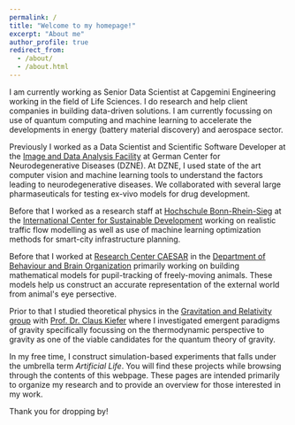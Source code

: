 ```yaml
---
permalink: /
title: "Welcome to my homepage!"
excerpt: "About me"
author_profile: true
redirect_from: 
  - /about/
  - /about.html
---
```


I am currently working as Senior Data Scientist at Capgemini Engineering working in the field of Life Sciences. I do research and help client companies in building data-driven solutions. I am currently focussing on use of quantum computing and machine learning to accelerate the developments in energy (battery material discovery) and aerospace sector.

Previously I worked as a Data Scientist and Scientific Software Developer at the [Image and Data Analysis Facility](https://www.dzne.de/en/research/core-facilities/image-and-data-analysisfacility) at German Center for Neurodegenerative Diseases (DZNE).
At DZNE, I used state of the art computer vision and machine learning tools to understand the factors leading to neurodegenerative diseases. We collaborated with several large pharmaseuticals for testing ex-vivo models for drug development.

Before that I worked as a research staff at [Hochschule Bonn-Rhein-Sieg](https://www.h-brs.de/) at the [International Center for Sustainable Development](https://www.h-brs.de/en/izne) working on realistic traffic flow modelling as well as use of machine learning optimization methods for smart-city infrastructure planning.

Before that I worked at [Research Center CAESAR](https://www.caesar.de/) in the [Department of Behaviour and Brain Organization](https://www.caesar.de/en/our-research/current-groups/behavior-and-brain-organization/research-focus.html) primarily working on building mathematical models for pupil-tracking of freely-moving animals. These models help us construct an accurate representation of the external world from animal's eye persective.

Prior to that I studied theoretical physics in the [Gravitation and Relativity group](http://www.thp.uni-koeln.de/gravitation/index.html) with [Prof. Dr. Claus Kiefer](http://www.thp.uni-koeln.de/gravitation/mitarbeiter/kiefer.html) where I investigated emergent paradigms of gravity specifically focussing on the thermodynamic perspective to gravity as one of the viable candidates for the quantum theory of gravity.

In my free time, I construct simulation-based experiments that falls under the umbrella term _Artificial Life_. You will find these projects while browsing through the contents of this webpage.
These pages are intended primarily to organize my research and to provide an overview for those interested in my work.

Thank you for dropping by!
